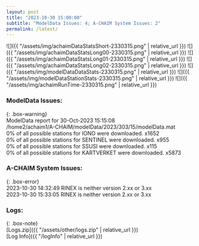 ```yaml
---
layout: post
title: "2023-10-30 15:00:00"
subtitle: "ModelData Issues: 4; A-CHAIM System Issues: 2"
permalink: /latest/
---
```


![]({{ "/assets/img/achaimDataStatsShort-2330315.png" | relative_url }})
![]({{ "/assets/img/achaimDataStatsLong00-2330315.png" | relative_url }})
![]({{ "/assets/img/achaimDataStatsLong01-2330315.png" | relative_url }})
![]({{ "/assets/img/achaimDataStatsLong02-2330315.png" | relative_url }})
![]({{ "/assets/img/modelDataDataStats-2330315.png" | relative_url }})
![]({{ "/assets/img/modelDataStationStats-2330315.png" | relative_url }})
![]({{ "/assets/img/achaimRunTime-2330315.png" | relative_url }})


### ModelData Issues:  
  
{: .box-warning}  
 ModelData report for 30-Oct-2023 15:15:08   
 /home2/achaim1/A-CHAIM/modelData/2023/303/15/modelData.mat   
 0% of all possible stations for IONO were downloaded. x1652   
 0% of all possible stations for SENTINEL were downloaded. x955   
 0% of all possible stations for SSUSI were downloaded. x115   
 0% of all possible stations for KARTVERKET were downloaded. x5873   
  
### A-CHAIM System Issues:  
  
{: .box-error}  
2023-10-30 14:32:49 RINEX is neither version 2.xx or 3.xx  
2023-10-30 15:33:05 RINEX is neither version 2.xx or 3.xx  

### Logs:  
  
{: .box-note}  
[Logs.zip]({{ "/assets/other/logs.zip" | relative_url }})  
[Log Info]({{ "/logInfo" | relative_url }})  
